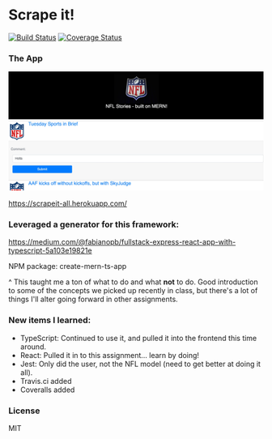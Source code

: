 # Scrape it!

[![Build Status](https://travis-ci.com/korelin2k/scrape-it-ts.svg?branch=master)](https://travis-ci.com/korelin2k/scrape-it-ts) [![Coverage Status](https://coveralls.io/repos/github/korelin2k/scrape-it-ts/badge.svg?branch=master)](https://coveralls.io/github/korelin2k/scrape-it-ts?branch=master)

### The App
![The App](doc/nflstories.jpg "NFL Stories")

https://scrapeit-all.herokuapp.com/

### Leveraged a generator for this framework:
https://medium.com/@fabianopb/fullstack-express-react-app-with-typescript-5a103e19821e

NPM package: create-mern-ts-app

^ This taught me a ton of what to do and what **not** to do. Good introduction to some of the concepts we picked up recently in class, but there's a lot of things I'll alter going forward in other assignments.

### New items I learned:
- TypeScript: Continued to use it, and pulled it into the frontend this time around.
- React: Pulled it in to this assignment... learn by doing!
- Jest: Only did the user, not the NFL model (need to get better at doing it all).
- Travis.ci added
- Coveralls added

### License

MIT
